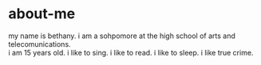 # about-me
my name is bethany. 
i am a sohpomore at the high school of arts and telecomunications.  
i am 15 years old. 
i like to sing. 
i like to read.
i like to sleep. 
i like true crime.
